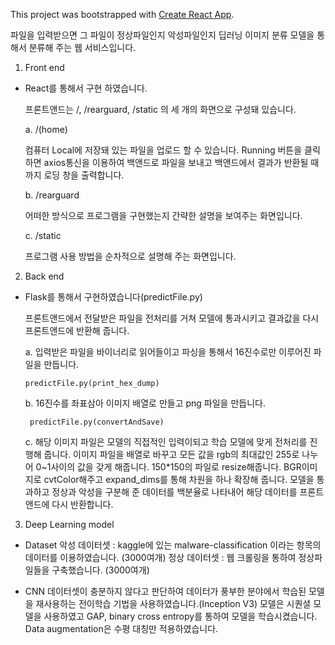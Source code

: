 This project was bootstrapped with [Create React App](https://github.com/facebook/create-react-app).

파일을 입력받으면 그 파일이 정상파일인지 악성파일인지 딥러닝 이미지 분류 모델을 통해서 분류해 주는 웹 서비스입니다.

1. Front end

- React를 통해서 구현 하였습니다.

   프론트앤드는 /, /rearguard, /static 의 세 개의 화면으로 구성돼 있습니다. 
   
   a. /(home)
   
    컴퓨터 Local에 저장돼 있는 파일을 업로드 할 수 있습니다. Running 버튼을 클릭하면 axios통신을 이용하여 백앤드로 파일을 보내고 백앤드에서 결과가 반환될 때까지 로딩 창을 출력합니다.
    
   b. /rearguard
   
    어떠한 방식으로 프로그램을 구현했는지 간략한 설명을 보여주는 화면입니다.
    
   c. /static
   
     프로그램 사용 방법을 순차적으로 설명해 주는 화면입니다.
     
2. Back end

- Flask를 통해서 구현하였습니다(predictFile.py)

  프론트앤드에서 전달받은 파일을 전처리를 거쳐 모델에 통과시키고 결과값을 다시 프론트앤드에 반환해 줍니다.
  
   a. 입력받은 파일을 바이너리로 읽어들이고 파싱을 통해서 16진수로만 이루어진 파일을 만듭니다.
   
      predictFile.py(print_hex_dump)
      
   b. 16진수를 좌표삼아 이미지 배열로 만들고 png 파일을 만듭니다.
   
       predictFile.py(convertAndSave) 
   c. 해당 이미지 파일은 모델의 직접적인 입력이되고 학습 모델에 맞게 전처리를 진행해 줍니다.
      이미지 파일을 배열로 바꾸고 모든 값을 rgb의 최대값인 255로 나누어 0~1사이의 값을 갖게 해줍니다.
      150*150의 파일로 resize해줍니다.
      BGR이미지로 cvtColor해주고 expand_dims를 통해 차원을 하나 확장해 줍니다.
      모델을 통과하고 정상과 악성을 구분해 준 데이터를 백분율로 나타내어 해당 데이터를 프론트앤드에 다시 반환합니다.
      
 3. Deep Learning model
 
 - Dataset
    악성 데이터셋 : kaggle에 있는 malware-classification 이라는 항목의 데이터를 이용하였습니다. (3000여개)
    정상 데이터셋 : 웹 크롤링을 통하여 정상파일들을 구축했습니다. (3000여개)
    
  - CNN
     데이터셋이 충분하지 않다고 판단하여 데이터가 풍부한 분야에서 학습된 모델을 재사용하는 전이학습 기법을 사용하였습니다.(Inception V3)
     모델은 시퀀셜 모델을 사용하였고 GAP, binary cross entropy를 통하여 모델을 학습시켰습니다.
     Data augmentation은 수평 대칭만 적용하였습니다.
     
     
